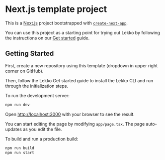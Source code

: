 # Next.js template project

This is a [Next.js](https://nextjs.org/) project bootstrapped with [`create-next-app`](https://github.com/vercel/next.js/tree/canary/packages/create-next-app).

You can use this project as a starting point for trying out Lekko by following the instructions on our [Get started](https://docs.lekko.com) guide.

## Getting Started

First, create a new repository using this template (dropdown in upper right corner on GitHub).

Then, follow the Lekko Get started guide to install the Lekko CLI and run through the initialization steps.

To run the development server:

```bash
npm run dev
```

Open [http://localhost:3000](http://localhost:3000) with your browser to see the result.

You can start editing the page by modifying `app/page.tsx`. The page auto-updates as you edit the file.

To build and run a production build:

```bash
npm run build
npm run start
```
